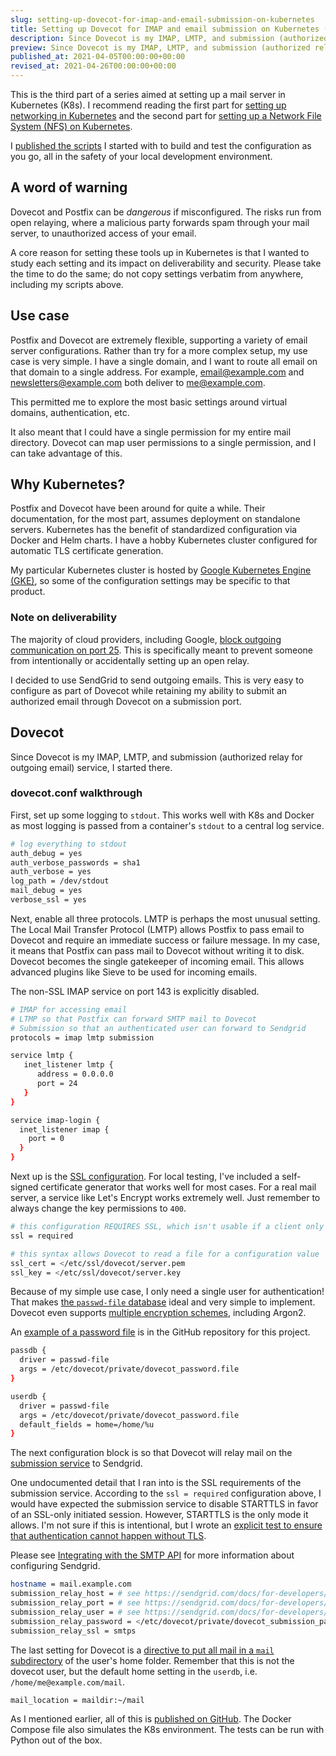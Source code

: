 ```yaml
---
slug: setting-up-dovecot-for-imap-and-email-submission-on-kubernetes
title: Setting up Dovecot for IMAP and email submission on Kubernetes (K8s)
description: Since Dovecot is my IMAP, LMTP, and submission (authorized relay for outgoing email) service, I started there.
preview: Since Dovecot is my IMAP, LMTP, and submission (authorized relay for outgoing email) service, I started there.
published_at: 2021-04-05T00:00:00+00:00
revised_at: 2021-04-26T00:00:00+00:00
---
```


This is the third part of a series aimed at setting up a mail server in Kubernetes (K8s). I recommend reading the first part for [setting up networking in Kubernetes](/post/configuring-kubernetes-and-nginx-ingress-for-a-mail-server) and the second part for [setting up a Network File System (NFS) on Kubernetes](/post/setting-up-network-file-system-nfs-on-kubernetes).

I [published the scripts](https://github.com/corybuecker/k8s-mail) I started with to build and test the configuration as you go, all in the safety of your local development environment.

## A word of warning

Dovecot and Postfix can be _dangerous_ if misconfigured. The risks run from open relaying, where a malicious party forwards spam through your mail server, to unauthorized access of your email.

A core reason for setting these tools up in Kubernetes is that I wanted to study each setting and its impact on deliverability and security. Please take the time to do the same; do not copy settings verbatim from anywhere, including my scripts above.

## Use case

Postfix and Dovecot are extremely flexible, supporting a variety of email server configurations. Rather than try for a more complex setup, my use case is very simple. I have a single domain, and I want to route all email on that domain to a single address. For example, email@example.com and newsletters@example.com both deliver to me@example.com.

This permitted me to explore the most basic settings around virtual domains, authentication, etc.

It also meant that I could have a single permission for my entire mail directory. Dovecot can map user permissions to a single permission, and I can take advantage of this.

## Why Kubernetes?

Postfix and Dovecot have been around for quite a while. Their documentation, for the most part, assumes deployment on standalone servers. Kubernetes has the benefit of standardized configuration via Docker and Helm charts. I have a hobby Kubernetes cluster configured for automatic TLS certificate generation.

My particular Kubernetes cluster is hosted by [Google Kubernetes Engine (GKE)](https://cloud.google.com/kubernetes-engine), so some of the configuration settings may be specific to that product.

### Note on deliverability

The majority of cloud providers, including Google, [block outgoing communication on port 25](https://cloud.google.com/vpc/docs/firewalls#blockedtraffic). This is specifically meant to prevent someone from intentionally or accidentally setting up an open relay.

I decided to use SendGrid to send outgoing emails. This is very easy to configure as part of Dovecot while retaining my ability to submit an authorized email through Dovecot on a submission port.

## Dovecot

Since Dovecot is my IMAP, LMTP, and submission (authorized relay for outgoing email) service, I started there.

### dovecot.conf walkthrough

First, set up some logging to `stdout`. This works well with K8s and Docker as most logging is passed from a container's `stdout` to a central log service.

```bash
# log everything to stdout
auth_debug = yes
auth_verbose_passwords = sha1
auth_verbose = yes
log_path = /dev/stdout
mail_debug = yes
verbose_ssl = yes
```

Next, enable all three protocols. LMTP is perhaps the most unusual setting. The Local Mail Transfer Protocol (LMTP) allows Postfix to pass email to Dovecot and require an immediate success or failure message. In my case, it means that Postfix can pass mail to Dovecot without writing it to disk. Dovecot becomes the single gatekeeper of incoming email. This allows advanced plugins like Sieve to be used for incoming emails.

The non-SSL IMAP service on port 143 is explicitly disabled.

```bash
# IMAP for accessing email
# LTMP so that Postfix can forward SMTP mail to Dovecot
# Submission so that an authenticated user can forward to Sendgrid
protocols = imap lmtp submission

service lmtp {
   inet_listener lmtp {
      address = 0.0.0.0
      port = 24
   }
}

service imap-login {
  inet_listener imap {
    port = 0
  }
}
```

Next up is the [SSL configuration](https://doc.dovecot.org/configuration_manual/dovecot_ssl_configuration/#dovecot-ssl-configuration). For local testing, I've included a self-signed certificate generator that works well for most cases. For a real mail server, a service like Let's Encrypt works extremely well. Just remember to always change the key permissions to `400`.

```bash
# this configuration REQUIRES SSL, which isn't usable if a client only supports STARTTLS
ssl = required

# this syntax allows Dovecot to read a file for a configuration value
ssl_cert = </etc/ssl/dovecot/server.pem
ssl_key = </etc/ssl/dovecot/server.key
```

Because of my simple use case, I only need a single user for authentication! That makes [the `passwd-file` database](https://doc.dovecot.org/configuration_manual/authentication/passwd_file/#authentication-passwd-file) ideal and very simple to implement. Dovecot even supports [multiple encryption schemes](https://doc.dovecot.org/configuration_manual/authentication/password_schemes/#authentication-password-schemes), including Argon2.

An [example of a password file](https://github.com/corybuecker/k8s-mail/blob/main/volumes/dovecot_password_file) is in the GitHub repository for this project.

```bash
passdb {
  driver = passwd-file
  args = /etc/dovecot/private/dovecot_password.file
}

userdb {
  driver = passwd-file
  args = /etc/dovecot/private/dovecot_password.file
  default_fields = home=/home/%u
}
```

The next configuration block is so that Dovecot will relay mail on the [submission service](https://doc.dovecot.org/admin_manual/submission_server) to Sendgrid.

One undocumented detail that I ran into is the SSL requirements of the submission service. According to the `ssl = required` configuration above, I would have expected the submission service to disable STARTTLS in favor of an SSL-only initiated session. However, STARTTLS is the only mode it allows. I'm not sure if this is intentional, but I wrote an [explicit test to ensure that authentication cannot happen without TLS](https://github.com/corybuecker/k8s-mail/blob/f7de84e86aaf527c8a1eae58cae306a82b5d14c8/tests/submission_test.py#L12).

Please see [Integrating with the SMTP API](https://sendgrid.com/docs/for-developers/sending-email/integrating-with-the-smtp-api/) for more information about configuring Sendgrid.

```bash
hostname = mail.example.com
submission_relay_host = # see https://sendgrid.com/docs/for-developers/sending-email/integrating-with-the-smtp-api/
submission_relay_port = # see https://sendgrid.com/docs/for-developers/sending-email/integrating-with-the-smtp-api/
submission_relay_user = # see https://sendgrid.com/docs/for-developers/sending-email/integrating-with-the-smtp-api/
submission_relay_password = </etc/dovecot/private/dovecot_submission_password.file
submission_relay_ssl = smtps
```

The last setting for Dovecot is a [directive to put all mail in a `mail` subdirectory](https://doc.dovecot.org/configuration_manual/mail_location/#mail-location-settings) of the user's home folder. Remember that this is not the dovecot user, but the default home setting in the `userdb`, i.e. `/home/me@example.com/mail`.

```bash
mail_location = maildir:~/mail
```

As I mentioned earlier, all of this is [published on GitHub](https://github.com/corybuecker/k8s-mail). The Docker Compose file also simulates the K8s environment. The tests can be run with Python out of the box.
